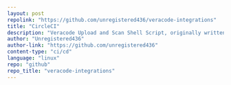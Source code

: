 ```yaml
---
layout: post
repolink: "https://github.com/unregistered436/veracode-integrations"
title: "CircleCI"
description: "Veracode Upload and Scan Shell Script, originally written for CircleCI but can be used for any build system that can run a shell script in bash."
author: "Unregistered436"
author-link: "https://github.com/unregistered436"
content-type: "ci/cd"
language: "linux"
repo: "github"
repo_title: "veracode-integrations"
---
```

